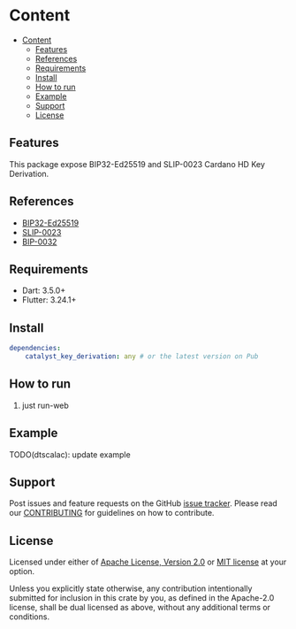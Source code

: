 # Content

* [Content](#content)
  * [Features](#features)
  * [References](#references)
  * [Requirements](#requirements)
  * [Install](#install)
  * [How to run](#how-to-run)
  * [Example](#example)
  * [Support](#support)
  * [License](#license)

## Features

This package expose BIP32-Ed25519 and SLIP-0023 Cardano HD Key Derivation.

## References

* [BIP32-Ed25519](https://input-output-hk.github.io/adrestia/static/Ed25519_BIP.pdf)
* [SLIP-0023](https://github.com/satoshilabs/slips/blob/master/slip-0023.md)
* [BIP-0032](https://github.com/bitcoin/bips/blob/master/bip-0032.mediawiki)

## Requirements

* Dart: 3.5.0+
* Flutter: 3.24.1+

## Install

```yaml
dependencies:
    catalyst_key_derivation: any # or the latest version on Pub
```

## How to run

1. just run-web

## Example

TODO(dtscalac): update example

## Support

Post issues and feature requests on the GitHub [issue tracker](https://github.com/input-output-hk/catalyst-voices/issues).
Please read our [CONTRIBUTING](https://github.com/input-output-hk/catalyst-voices/blob/main/CONTRIBUTING.md)
for guidelines on how to contribute.

## License

Licensed under either of [Apache License, Version 2.0](https://github.com/input-output-hk/catalyst-voices/blob/main/LICENSE-APACHE)
or [MIT license](https://github.com/input-output-hk/catalyst-voices/blob/main/LICENSE-MIT)
at your option.

Unless you explicitly state otherwise, any contribution intentionally submitted
for inclusion in this crate by you, as defined in the Apache-2.0 license, shall
be dual licensed as above, without any additional terms or conditions.
